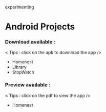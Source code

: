 experimenting 

# Android Projects

### Download available : 
< Tips : click on the apk to download the app />
   - Homenest
   - Library
   - StopWatch

### Preview available : 
< Tips : click on the pdf to view the app />
   - Homenest
